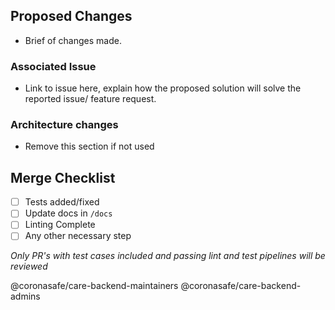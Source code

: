 ## Proposed Changes

- Brief of changes made.

### Associated Issue

- Link to issue here, explain how the proposed solution will solve the reported issue/ feature request.

### Architecture changes

- Remove this section if not used

## Merge Checklist

- [ ] Tests added/fixed
- [ ] Update docs in `/docs`
- [ ] Linting Complete
- [ ] Any other necessary step

_*Only PR's with test cases included and passing lint and test pipelines will be reviewed*_

@coronasafe/care-backend-maintainers @coronasafe/care-backend-admins
